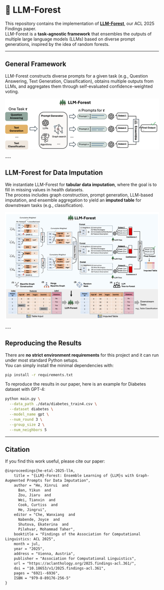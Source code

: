 # 🌲 LLM-Forest

This repository contains the implementation of [**LLM-Forest**](https://arxiv.org/abs/2410.21520), our ACL 2025 Findings paper.  
LLM-Forest is a **task-agnostic framework** that ensembles the outputs of multiple large language models (LLMs) based on diverse prompt generations, inspired by the idea of random forests.  

---

## General Framework

LLM-Forest constructs diverse prompts for a given task (e.g., Question Answering, Text Generation, Classification), obtains multiple outputs from LLMs, and aggregates them through self-evaluated confidence-weighted voting.  

<p align="center">
  <img src="figures/general_framework.png" width="600">
</p>
---

## LLM-Forest for Data Imputation

We instantiate LLM-Forest for **tabular data imputation**, where the goal is to fill in missing values in health datasets.  
The process includes graph construction, prompt generation, LLM-based imputation, and ensemble aggregation to yield an **imputed table** for downstream tasks (e.g., classification).

<p align="center">
  <img src="figures/imputation_framework.png" width="700">
</p>
---

## Reproducing the Results

There are **no strict environment requirements** for this project and it can run under most standard Python setups.  
You can simply install the minimal dependencies with:

```bash
pip install -r requirements.txt
```

To reproduce the results in our paper, here is an example for Diabetes dataset with GPT-4:

```bash
python main.py \
  --data_path ./data/diabetes_train4.csv \
  --dataset diabetes \
  --model_name gpt \
  --num_round 3 \
  --group_size 2 \
  --num_neighbors 5
```
---

## Citation
If you find this work useful, please cite our paper:

```
@inproceedings{he-etal-2025-llm,
    title = "{LLM}-Forest: Ensemble Learning of {LLM}s with Graph-Augmented Prompts for Data Imputation",
    author = "He, Xinrui  and
      Ban, Yikun  and
      Zou, Jiaru  and
      Wei, Tianxin  and
      Cook, Curtiss  and
      He, Jingrui",
    editor = "Che, Wanxiang  and
      Nabende, Joyce  and
      Shutova, Ekaterina  and
      Pilehvar, Mohammad Taher",
    booktitle = "Findings of the Association for Computational Linguistics: ACL 2025",
    month = jul,
    year = "2025",
    address = "Vienna, Austria",
    publisher = "Association for Computational Linguistics",
    url = "https://aclanthology.org/2025.findings-acl.361/",
    doi = "10.18653/v1/2025.findings-acl.361",
    pages = "6921--6936",
    ISBN = "979-8-89176-256-5"
}
```

